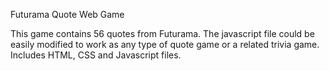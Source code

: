 Futurama Quote Web Game

This game contains 56 quotes from Futurama.
The javascript file could be easily modified to work as any type of quote game or a related trivia game.
Includes HTML, CSS and Javascript files.
